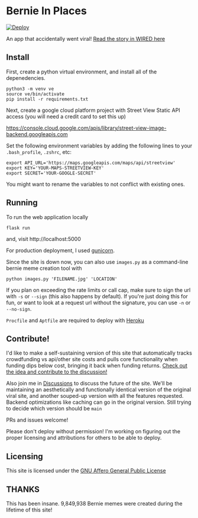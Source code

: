 # Bernie In Places
[![Deploy](https://www.herokucdn.com/deploy/button.svg)](https://heroku.com/deploy)

An app that accidentally went viral! [Read the story in WIRED here](https://www.wired.com/story/bernie-sanders-meme-street-view-site/)

## Install 

First, create a python virtual environment, and install all of the depenedencies. 
```
python3 -m venv ve
source ve/bin/activate
pip install -r requirements.txt
```

Next, create a google cloud platform project with Street View Static API access (you will need a credit card to set this up)

https://console.cloud.google.com/apis/library/street-view-image-backend.googleapis.com

Set the following environment variables by adding the following lines to your `.bash_profile`, `.zshrc`, etc:
```
export API_URL='https://maps.googleapis.com/maps/api/streetview'
export KEY='YOUR-MAPS-STREETVIEW-KEY'
export SECRET='YOUR-GOOGLE-SECRET'
```

You might want to rename the variables to not conflict with existing ones.

## Running 

To run the web application locally
```
flask run
```
and, visit http://localhost:5000

For production deployment, I used [gunicorn](https://gunicorn.org/). 

Since the site is down now, you can also use `images.py` as a command-line bernie meme creation tool with
```
python images.py 'FILENAME.jpg' 'LOCATION' 
```

If you plan on exceeding the rate limits or call cap, make sure to sign the url with `-s` or `--sign` (this also happens by default). If you're just doing this for fun, or want to look at a request url without the signature, you can use `-n` or `--no-sign`.


`Procfile` and `Aptfile` are required to deploy with [Heroku](https://heroku.com/)

## Contribute!
I'd like to make a self-sustaining version of this site that automatically tracks crowdfunding vs api/other site costs and pulls core functionality when funding dips below cost, bringing it back when funding returns. [Check out the idea and contribute to the discussion!](https://github.com/nicksawhney/bernie-sits/issues/25) 

Also join me in [Discussions](https://github.com/nicksawhney/bernie-sits/discussions) to discuss the future of the site. We'll be maintaining an aesthetically and functionally identical version of the original viral site, and another souped-up version with all the features requested. Backend optimizations like caching can go in the original version. Still trying to decide which version should be `main`

PRs and issues welcome!

Please don't deploy without permission! I'm working on figuring out the proper licensing and attributions for others to be able to deploy.

## Licensing
This site is licensed under the [GNU Affero General Public License](https://www.gnu.org/licenses/agpl-3.0.en.html)

## THANKS
This has been insane. 9,849,938 Bernie memes were created during the lifetime of this site! 
